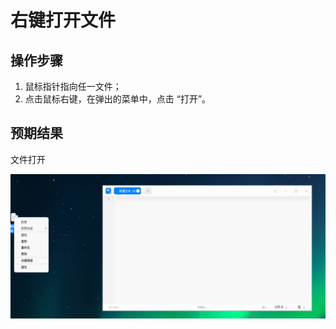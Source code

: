 # 右键打开文件

## 操作步骤

1. 鼠标指针指向任一文件；
2. 点击鼠标右键，在弹出的菜单中，点击 “打开”。

## 预期结果

文件打开

![右键打开文件.png](./img/右键打开文件.png)
